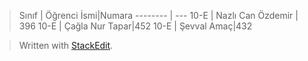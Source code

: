>Sınıf    | Öğrenci İsmi|Numara
>-------- | ---
10-E | Nazlı Can Özdemir |       396
10-E   | Çağla Nur Tapar|452
10-E     | Şevval Amaç|432


> Written with [StackEdit](https://stackedit.io/).